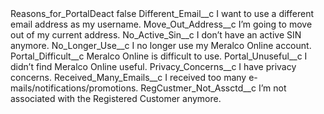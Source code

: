<?xml version="1.0" encoding="UTF-8"?>
<CustomMetadata xmlns="http://soap.sforce.com/2006/04/metadata" xmlns:xsi="http://www.w3.org/2001/XMLSchema-instance" xmlns:xsd="http://www.w3.org/2001/XMLSchema">
    <label>Reasons_for_PortalDeact</label>
    <protected>false</protected>
    <values>
        <field>Different_Email__c</field>
        <value xsi:type="xsd:string">I want to use a different email address as my username.</value>
    </values>
    <values>
        <field>Move_Out_Address__c</field>
        <value xsi:type="xsd:string">I’m going to move out of my current address.</value>
    </values>
    <values>
        <field>No_Active_Sin__c</field>
        <value xsi:type="xsd:string">I don’t have an active SIN anymore.</value>
    </values>
    <values>
        <field>No_Longer_Use__c</field>
        <value xsi:type="xsd:string">I no longer use my Meralco Online account.</value>
    </values>
    <values>
        <field>Portal_Difficult__c</field>
        <value xsi:type="xsd:string">Meralco Online is difficult to use.</value>
    </values>
    <values>
        <field>Portal_Unuseful__c</field>
        <value xsi:type="xsd:string">I didn’t find Meralco Online useful.</value>
    </values>
    <values>
        <field>Privacy_Concerns__c</field>
        <value xsi:type="xsd:string">I have privacy concerns.</value>
    </values>
    <values>
        <field>Received_Many_Emails__c</field>
        <value xsi:type="xsd:string">I received too many e-mails/notifications/promotions.</value>
    </values>
    <values>
        <field>RegCustmer_Not_Assctd__c</field>
        <value xsi:type="xsd:string">I’m not associated with the Registered Customer anymore.</value>
    </values>
</CustomMetadata>
